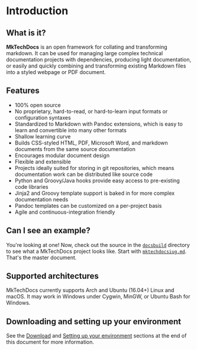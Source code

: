 # Introduction

## What is it?

**MkTechDocs** is an open framework for collating and transforming markdown. It can be used for managing large complex technical documentation projects with dependencies, producing light documentation, or easily and quickly combining and transforming existing Markdown files into a styled webpage or PDF document.

## Features

-   100% open source
-   No proprietary, hard-to-read, or hard-to-learn input formats or configuration syntaxes
-   Standardized to Markdown with Pandoc extensions, which is easy to learn and convertible
    into many other formats
-   Shallow learning curve
-   Builds CSS-styled HTML, PDF, Microsoft Word, and markdown documents
    from the same source documentation
-   Encourages modular document design
-   Flexible and extensible
-   Projects ideally suited for storing in git repositories, which means
    documentation work can be distributed like source code
-   Python and Groovy/Java hooks provide easy access to pre-existing
    code libraries
-   Jinja2 and Groovy template support is baked in for more complex documentation needs
- 	Pandoc templates can be customized on a per-project basis
-   Agile and continuous-integration friendly

## Can I see an example?

You're looking at one! Now, check out the source in the [`docsbuild`](https://github.com/att/MkTechDocs/tree/master/docsbuild) directory to see what a MkTechDocs project looks like. Start with [`mktechdocsiug.md`](https://raw.githubusercontent.com/att/MkTechDocs/master/docsbuild/mktechdocsiug.md). That's the master document.

## Supported architectures

MkTechDocs currently supports Arch and Ubuntu (16.04+) Linux and macOS. It may work in Windows under Cygwin, MinGW, or Ubuntu Bash for Windows.

## Downloading and setting up your environment

See the [Download](#download) and [Setting up your environment](#setting-up-your-environment) sections at the end of this document for more information.


